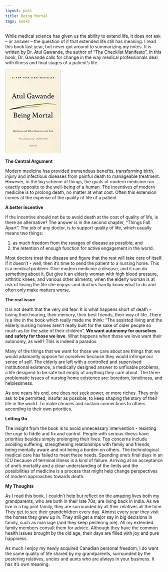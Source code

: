 ```yaml
---
layout: post
title: Being Mortal
tags: books
---
```


While medical science has given us the ability to extend life, it does not ask – or answer – the question of if that extended life still has meaning. I read this book last year, but never got around to summarizing my notes. It is written by Dr. Atul Gawande, the author of “The Checklist Manifesto”. In this book, Dr. Gawande calls for change in the way medical professionals deal with illness and final stages of a patient’s life.

<div class="centered book">
  <a href="../images/being_mortal.jpeg">
    <img src="../images/being_mortal.jpeg">
  </a>
</div>

**The Central Argument**

Modern medicine has provided tremendous benefits, transforming birth, injury and infectious diseases from painful death to manageable treatment. However, in the big scheme of things, the goals of modern medicine run exactly opposite to the well-being of a human. The incentives of modern medicine is to prolong death, no matter at what cost. Often this extension comes at the expense of the quality of life of a patient.

**A better incentive**

If the incentive should not be to avoid death at the cost of quality of life, is there an alternative? The answer is in the second chapter, “Things Fall Apart”. The job of any doctor, is to support quality of life, which usually means two things:

1. as much freedom from the ravages of disease as possible, and
2. the retention of enough function for active engagement in the world.

Most doctors treat the disease and figure that the rest will take care of itself. If it doesn’t - well, then it’s time to send the patient to a nursing home. This is a medical problem. Give modern medicine a disease, and it can do something about it. But give it an elderly woman with high blood pressure, arthritic knees, and various other ailments, when the elderly woman is at risk of losing the life she enjoys–and doctors hardly know what to do and often only make matters worse.

**The real issue**

It is not death that the very old fear. It is what happens short of death - losing their hearing, their memory, their best friends, their way of life. There is a line in the book which really made me think: “The assisted living and the elderly nursing homes aren’t really built for the sake of older people so much as for the sake of their children”. **We want autonomy for ourselves and safety for those we love**. What happens when those we love want their autonomy, as well? This is indeed a paradox.

Many of the things that we want for those we care about are things that we would adamantly oppose for ourselves because they would infringe our sense of self. The elderly are left with a controlled and supervised institutional existence, a medically designed answer to unfixable problems, a life designed to be safe but empty of anything they care about. The three problematic issues of nursing home existence are: boredom, loneliness, and helplessness.

As one nears his end, one does not seek power, or more riches. They only ask to be permitted, insofar as possible, to keep shaping the story of their life in the world. To make choices and sustain connections to others according to their own priorities.

**Letting Go**

The insight from the book is to avoid unnecessary intervention - resisting the urge to fiddle and fix and control. People with serious illness have priorities besides simply prolonging their lives. Top concerns include avoiding suffering, strengthening relationships with family and friends, being mentally aware and not being a burden on others. The technological medical care has failed to meet these needs. Spending one’s final days in an ICU because of terminal illness is a kind of failure. Arriving at an acceptance of one’s mortality and a clear understanding of the limits and the possibilities of medicine is a process that might help change perspectives of modern approaches towards death.

**My Thoughts**

As I read this book, I couldn’t help but reflect on the amazing lives both my grandparents, who are both in their late 70s, are living back in India. As we live in a big joint family, they are surrounded by all their relatives all the time. They get to see their grandchildren every day. Almost every year they visit the homes they grew up in. They still get a major say in big decisions in family, such as marriage (and they keep pestering me). All my extended family members consult them for advice. Although they have the common health issues brought by the old age, their days are filled with joy and pure happiness.

As much I enjoy my newly acquired Canadian personal freedom, I do want the same quality of life shared by my grandparents, surrounded by the pestering relatives, uncles and aunts who are always in your business. It has it’s own meaning.